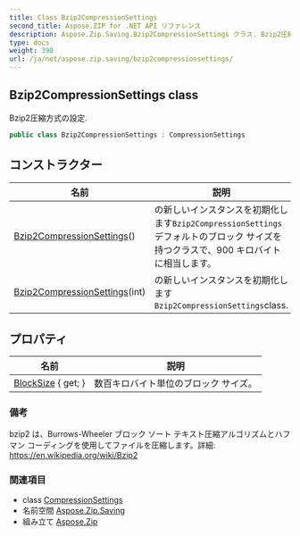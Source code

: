 ```yaml
---
title: Class Bzip2CompressionSettings
second_title: Aspose.ZIP for .NET API リファレンス
description: Aspose.Zip.Saving.Bzip2CompressionSettings クラス. Bzip2圧縮方式の設定.
type: docs
weight: 390
url: /ja/net/aspose.zip.saving/bzip2compressionsettings/
---
```

## Bzip2CompressionSettings class

Bzip2圧縮方式の設定.

```csharp
public class Bzip2CompressionSettings : CompressionSettings
```

## コンストラクター

| 名前 | 説明 |
| --- | --- |
| [Bzip2CompressionSettings](bzip2compressionsettings/#constructor)() | の新しいインスタンスを初期化します`Bzip2CompressionSettings`デフォルトのブロック サイズを持つクラスで、900 キロバイトに相当します。 |
| [Bzip2CompressionSettings](bzip2compressionsettings/#constructor_1)(int) | の新しいインスタンスを初期化します`Bzip2CompressionSettings`class. |

## プロパティ

| 名前 | 説明 |
| --- | --- |
| [BlockSize](../../aspose.zip.saving/bzip2compressionsettings/blocksize/) { get; } | 数百キロバイト単位のブロック サイズ。 |

### 備考

bzip2 は、Burrows-Wheeler ブロック ソート テキスト圧縮アルゴリズムとハフマン コーディングを使用してファイルを圧縮します。詳細: https://en.wikipedia.org/wiki/Bzip2

### 関連項目

* class [CompressionSettings](../compressionsettings/)
* 名前空間 [Aspose.Zip.Saving](../../aspose.zip.saving/)
* 組み立て [Aspose.Zip](../../)


